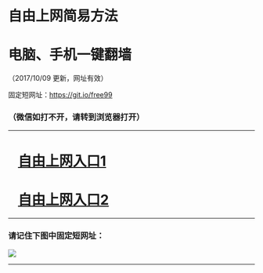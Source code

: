 ﻿# 自由上网简易方法

# 电脑、手机一键翻墙

（2017/10/09 更新，网址有效）

固定短网址：https://git.io/free99

### （微信如打不开，请转到浏览器打开）


***





# &nbsp;&nbsp; <a href="http://ft1336512958.fwq-tz-1001.info/fwqtz01.html?t=100900112447 " target="_blank">自由上网入口1</a>
# &nbsp;&nbsp; <a href="http://ft852216267.fwq-tz-1002.info/fwqtz02.html?t=100900125001 " target="_blank">自由上网入口2</a>
***

### 请记住下图中固定短网址：

<img src="https://s3-us-west-2.amazonaws.com/fwq-1001/yjfq-20170905okok.png" /> 


***

